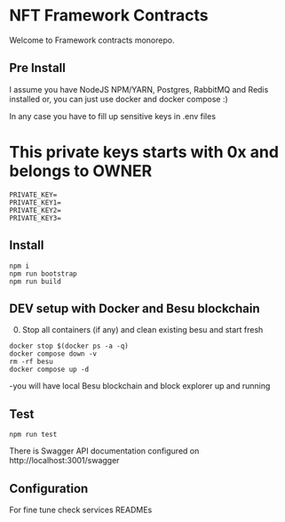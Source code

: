 # NFT Framework Contracts

Welcome to Framework contracts monorepo.

## Pre Install

I assume you have NodeJS NPM/YARN, Postgres, RabbitMQ and Redis installed
or, you can just use docker and docker compose :)

In any case you have to fill up sensitive keys in .env files
# This private keys starts with 0x and belongs to OWNER
```shell script
PRIVATE_KEY=
PRIVATE_KEY1=
PRIVATE_KEY2=
PRIVATE_KEY3=
```

## Install

```shell script
npm i
npm run bootstrap
npm run build
```
## DEV setup with Docker and Besu blockchain

0. Stop all containers (if any) and clean existing besu and start fresh
```shell script
docker stop $(docker ps -a -q)
docker compose down -v
rm -rf besu
docker compose up -d
```
 -you will have local Besu blockchain and block explorer up and running

## Test
```shell script
npm run test
```

There is Swagger API documentation configured on http://localhost:3001/swagger

## Configuration

For fine tune check services READMEs
